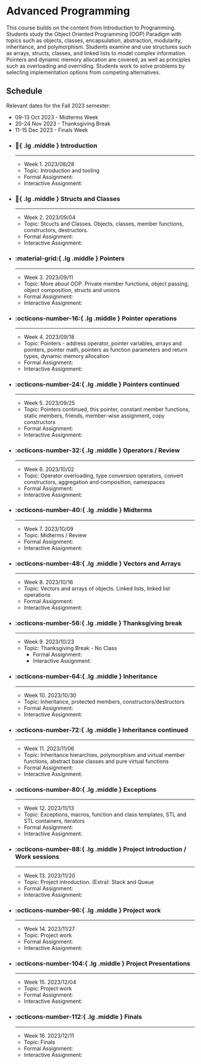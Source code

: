# Advanced Programming

This course builds on the content from Introduction to Programming. Students study the Object Oriented Programming (OOP) Paradigm with topics such as objects, classes, encapsulation, abstraction, modularity, inheritance, and polymorphism. Students examine and use structures such as arrays, structs, classes, and linked lists to model complex information. Pointers and dynamic memory allocation are covered, as well as principles such as overloading and overriding. Students work to solve problems by selecting implementation options from competing alternatives.

## Schedule

Relevant dates for the Fall 2023 semester:
- 09-13 Oct 2023 - Midterms Week
- 20-24 Nov 2023 - Thanksgiving Break
- 11-15 Dec 2023 - Finals Week


<div class="grid cards" markdown>

-   ### :beginner:{ .lg .middle } __Introduction__

    ---

    - Week 1. 2023/08/28
    - Topic: Introduction and tooling
    - Formal Assignment: 
    - Interactive Assignment: 

-  ### :robot:{ .lg .middle } __Structs and Classes__

    ---

    - Week 2. 2023/09/04
    - Topic: Stcucts and Classes. Objects, classes, member functions, constructors, destructors.
    - Formal Assignment: 
    - Interactive Assignment:

-  ### :material-grid:{ .lg .middle } __Pointers__

    ---

    - Week 3. 2023/09/11
    - Topic: More about OOP. Private member functions, object passing, object composition, structs and unions
    - Formal Assignment: 
    - Interactive Assignment:

-  ### :octicons-number-16:{ .lg .middle } __Pointer operations__

    ---

    - Week 4. 2023/09/18
    - Topic: Pointers - address operator, pointer variables, arrays and pointers, pointer math, pointers as function parameters and return types, dynamic memory allocation
    - Formal Assignment: 
    - Interactive Assignment:

- ### :octicons-number-24:{ .lg .middle } __Pointers continued__

    ---

    - Week 5. 2023/09/25
    - Topic: Pointers continued, this pointer, constant member functions, static members, friends, member-wise assignment, copy constructors
    - Formal Assignment: 
    - Interactive Assignment:

- ### :octicons-number-32:{ .lg .middle } __Operators / Review__

    ---

    - Week 6. 2023/10/02
    - Topic: Operator overloading, type conversion operators, convert constructors, aggregation and composition, namespaces
    - Formal Assignment: 
    - Interactive Assignment:

- ### :octicons-number-40:{ .lg .middle } __Midterms__

    ---

    - Week 7. 2023/10/09
    - Topic: Midterms / Review
    - Formal Assignment: 
    - Interactive Assignment:

- ### :octicons-number-48:{ .lg .middle } __Vectors and Arrays__

    ---

    - Week 8. 2023/10/16
    - Topic: Vectors and arrays of objects. Linked lists, linked list operations
    - Formal Assignment: 
    - Interactive Assignment:

- ### :octicons-number-56:{ .lg .middle } __Thanksgiving break__

    ---
    
    - Week 9. 2023/10/23
    - Topic: Thanksgiving Break - No Class
      - Formal Assignment: 
      - Interactive Assignment:

- ### :octicons-number-64:{ .lg .middle } __Inheritance__

    ---

    - Week 10. 2023/10/30
    - Topic: Inheritance, protected members, constructors/destructors
    - Formal Assignment: 
    - Interactive Assignment:

- ### :octicons-number-72:{ .lg .middle } __Inheritance continued__

    ---

    - Week 11. 2023/11/06
    - Topic: Inheritance hierarchies, polymorphism and virtual member functions, abstract base classes and pure virtual functions
    - Formal Assignment: 
    - Interactive Assignment:

- ### :octicons-number-80:{ .lg .middle } __Exceptions__

    --- 

    - Week 12. 2023/11/13
    - Topic: Exceptions, macros, function and class templates, STL and STL containers, iterators
    - Formal Assignment:
    - Interactive Assignment:

- ### :octicons-number-88:{ .lg .middle } __Project introduction / Work sessions__

    --- 
    
    - Week 13. 2023/11/20
    - Topic: Project introduction. (Extra): Stack and Queue
    - Formal Assignment:
    - Interactive Assignment:

- ### :octicons-number-96:{ .lg .middle } __Project work__

    --- 
    
    - Week 14. 2023/11/27
    - Topic: Project work
    - Formal Assignment:
    - Interactive Assignment:

- ### :octicons-number-104:{ .lg .middle } __Project Presentations__

    --- 
    
    - Week 15. 2023/12/04
    - Topic: Project work
    - Formal Assignment:
    - Interactive Assignment:

- ### :octicons-number-112:{ .lg .middle } __Finals__

    --- 
    
    - Week 16. 2023/12/11
    - Topic: Finals
    - Formal Assignment:
    - Interactive Assignment:

</div>

 


